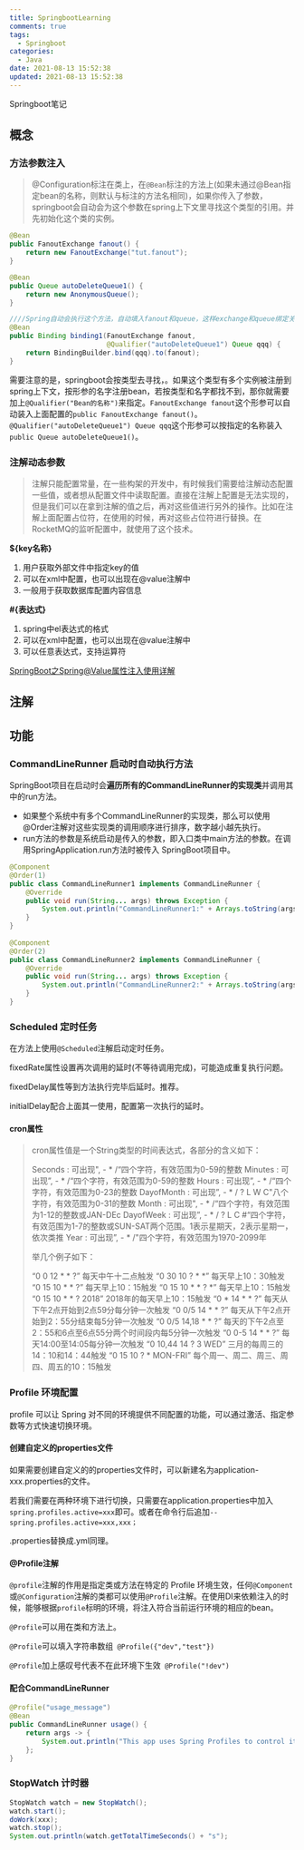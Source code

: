 ```yaml
---
title: SpringbootLearning
comments: true
tags:
  - Springboot
categories:
  - Java
date: 2021-08-13 15:52:38
updated: 2021-08-13 15:52:38
---
```


Springboot笔记

<!--more-->

## 概念

### 方法参数注入

> @Configuration标注在类上，在`@Bean`标注的方法上(如果未通过@Bean指定bean的名称，则默认与标注的方法名相同)，如果你传入了参数，springboot会自动会为这个参数在spring上下文里寻找这个类型的引用。并先初始化这个类的实例。

```java
@Bean
public FanoutExchange fanout() {
    return new FanoutExchange("tut.fanout");
}

@Bean
public Queue autoDeleteQueue1() {
    return new AnonymousQueue();
}

////Spring自动会执行这个方法，自动填入fanout和queue，这样exchange和queue绑定关系就建成了，并不需要使用这个bean。所以后面直接用fanout就可以了。
@Bean
public Binding binding1(FanoutExchange fanout,
                        @Qualifier("autoDeleteQueue1") Queue qqq) {
    return BindingBuilder.bind(qqq).to(fanout);
}
```

需要注意的是，springboot会按类型去寻找，。如果这个类型有多个实例被注册到spring上下文，按形参的名字注册bean，若按类型和名字都找不到，那你就需要加上`@Qualifier("Bean的名称")`来指定。`FanoutExchange fanout`这个形参可以自动装入上面配置的`public FanoutExchange fanout()`。`@Qualifier("autoDeleteQueue1") Queue qqq`这个形参可以按指定的名称装入`public Queue autoDeleteQueue1()`。

### 注解动态参数

>注解只能配置常量，在一些构架的开发中，有时候我们需要给注解动态配置一些值，或者想从配置文件中读取配置。直接在注解上配置是无法实现的，但是我们可以在拿到注解的值之后，再对这些值进行另外的操作。比如在注解上面配置占位符，在使用的时候，再对这些占位符进行替换。在RocketMQ的监听配置中，就使用了这个技术。

**${key名称}**

1. 用户获取外部文件中指定key的值
2. 可以在xml中配置，也可以出现在@value注解中
3. 一般用于获取数据库配置内容信息

**#{表达式}**

1. spring中el表达式的格式
2. 可以在xml中配置，也可以出现在@value注解中
3. 可以任意表达式，支持运算符

[SpringBoot之Spring@Value属性注入使用详解](https://zhuanlan.zhihu.com/p/99272510)



## 注解

## 功能

### CommandLineRunner 启动时自动执行方法

SpringBoot项目在启动时会**遍历所有的CommandLineRunner的实现类**并调用其中的run方法。

- 如果整个系统中有多个CommandLineRunner的实现类，那么可以使用@Order注解对这些实现类的调用顺序进行排序，数字越小越先执行。
- run方法的参数是系统启动是传入的参数，即入口类中main方法的参数。在调用SpringApplication.run方法时被传入 SpringBoot项目中。

```java
@Component
@Order(1)
public class CommandLineRunner1 implements CommandLineRunner {
    @Override
    public void run(String... args) throws Exception {
        System.out.println("CommandLineRunner1:" + Arrays.toString(args));
    }
}
 
@Component
@Order(2)
public class CommandLineRunner2 implements CommandLineRunner {
    @Override
    public void run(String... args) throws Exception {
        System.out.println("CommandLineRunner2:" + Arrays.toString(args));
    }
}
```

### Scheduled 定时任务

在方法上使用`@Scheduled`注解启动定时任务。

fixedRate属性设置再次调用的延时(不等待调用完成)，可能造成重复执行问题。

fixedDelay属性等到方法执行完毕后延时。推荐。

initialDelay配合上面其一使用，配置第一次执行的延时。

#### cron属性

> cron属性值是一个String类型的时间表达式，各部分的含义如下：
>
> Seconds : 可出现", - * /“四个字符，有效范围为0-59的整数
> Minutes : 可出现”, - * /“四个字符，有效范围为0-59的整数
> Hours : 可出现”, - * /“四个字符，有效范围为0-23的整数
> DayofMonth : 可出现”, - * / ? L W C"八个字符，有效范围为0-31的整数
> Month : 可出现", - * /“四个字符，有效范围为1-12的整数或JAN-DEc
> DayofWeek : 可出现”, - * / ? L C #“四个字符，有效范围为1-7的整数或SUN-SAT两个范围。1表示星期天，2表示星期一，依次类推
> Year : 可出现”, - * /"四个字符，有效范围为1970-2099年
>
> 举几个例子如下：
>
> “0 0 12 * * ?” 每天中午十二点触发
> “0 30 10 ? * *” 每天早上10：30触发
> “0 15 10 * * ?” 每天早上10：15触发
> “0 15 10 * * ? *” 每天早上10：15触发
> “0 15 10 * * ? 2018” 2018年的每天早上10：15触发
> “0 * 14 * * ?” 每天从下午2点开始到2点59分每分钟一次触发
> “0 0/5 14 * * ?” 每天从下午2点开始到2：55分结束每5分钟一次触发
> “0 0/5 14,18 * * ?” 每天的下午2点至2：55和6点至6点55分两个时间段内每5分钟一次触发
> “0 0-5 14 * * ?” 每天14:00至14:05每分钟一次触发
> “0 10,44 14 ? 3 WED” 三月的每周三的14：10和14：44触发
> “0 15 10 ? * MON-FRI” 每个周一、周二、周三、周四、周五的10：15触发



### Profile 环境配置

profile 可以让 Spring 对不同的环境提供不同配置的功能，可以通过激活、指定参数等方式快速切换环境。

#### 创建自定义的properties文件

如果需要创建自定义的的properties文件时，可以新建名为application-xxx.properties的文件。

若我们需要在两种环境下进行切换，只需要在application.properties中加入`spring.profiles.active=xxx`即可。或者在命令行后追加`--spring.profiles.active=xxx,xxx；`

.properties替换成.yml同理。

#### @Profile注解

`@profile`注解的作用是指定类或方法在特定的 Profile 环境生效，任何`@Component`或`@Configuration`注解的类都可以使用`@Profile`注解。在使用DI来依赖注入的时候，能够根据`profile`标明的环境，将注入符合当前运行环境的相应的bean。

`@Profile`可以用在类和方法上。

`@Profile`可以填入字符串数组` @Profile({"dev","test"})`

`@Profile`加上感叹号代表不在此环境下生效` @Profile("!dev")`

#### 配合CommandLineRunner

```java
@Profile("usage_message")
@Bean
public CommandLineRunner usage() {
    return args -> {
        System.out.println("This app uses Spring Profiles to control its behavior.\n");
    };
}
```

### StopWatch 计时器

```java
StopWatch watch = new StopWatch();
watch.start();
doWork(xxx);
watch.stop();
System.out.println(watch.getTotalTimeSeconds() + "s");
```



